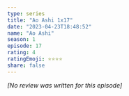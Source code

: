 ```yaml
---
type: series
title: "Ao Ashi 1x17"
date: "2023-04-23T18:48:52"
name: "Ao Ashi"
season: 1
episode: 17
rating: 4
ratingEmoji: ⭐️⭐️⭐️⭐️
share: false
---
```


_[No review was written for this episode]_
